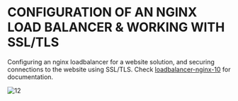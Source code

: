 # CONFIGURATION OF AN NGINX LOAD BALANCER & WORKING WITH SSL/TLS
Configuring an nginx loadbalancer for a website solution, and securing connections to the website using SSL/TLS. Check [loadbalancer-nginx-10](https://github.com/brpo01/loadbalancer-nginx-10/blob/master/loadbalancer-nginx-10.md) for documentation.

![12](https://user-images.githubusercontent.com/47898882/128687800-2e53b3fd-dba1-4ec1-bf40-b3399ff9c19e.JPG)

